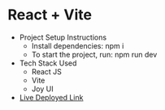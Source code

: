 # React + Vite

- Project Setup Instructions
  - Install dependencies: npm i
  - To start the project, run: npm run dev
- Tech Stack Used
  - React JS
  - Vite
  - Joy UI
- [Live Deployed Link](https://ephemeral-mandazi-72a819.netlify.app/)

